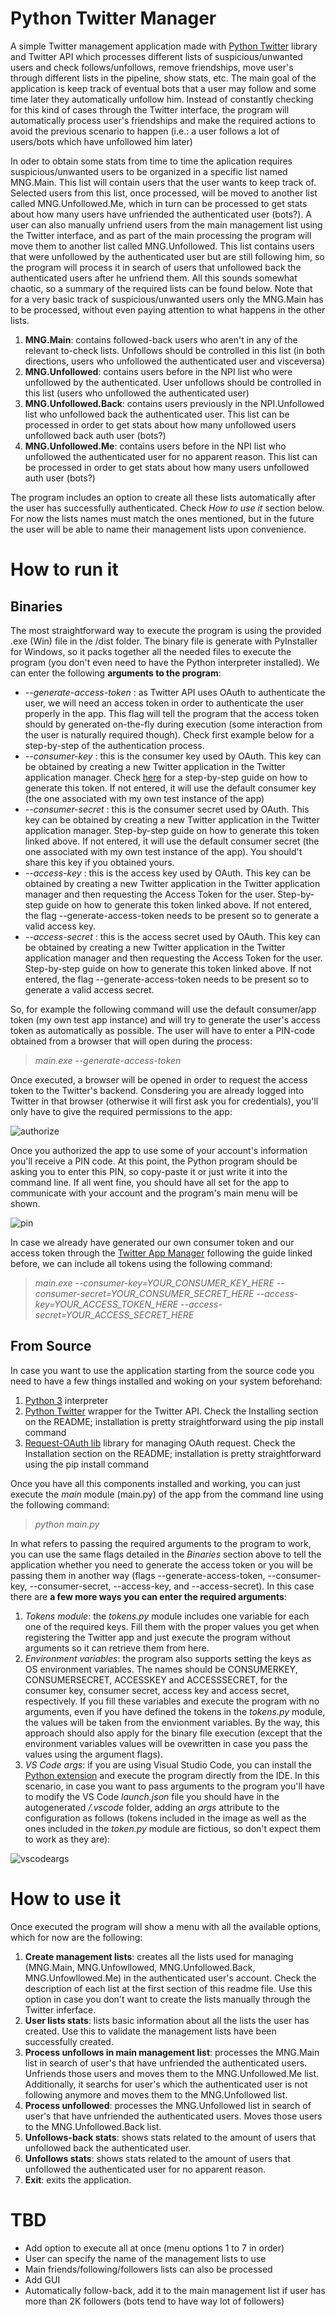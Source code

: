 # Python Twitter Manager

A simple Twitter management application made with [Python Twitter](https://github.com/bear/python-twitter) library and Twitter API which processes different lists of suspicious/unwanted users and check follows/unfollows, remove friendships, move user's through different lists in the pipeline, show stats, etc. The main goal of the application is keep track of eventual bots that a user may follow and some time later they automatically unfollow him. Instead of constantly checking for this kind of cases through the Twitter interface, the program will automatically process user's friendships and make the required actions to avoid the previous scenario to happen (i.e.: a user follows a lot of users/bots which have unfollowed him later)

In oder to obtain some stats from time to time the aplication requires suspicious/unwanted users to be organized in a specific list named MNG.Main. This list will contain users that the user wants to keep track of. Selected users from this list, once processed, will be moved to another list called MNG.Unfollowed.Me, which in turn can be processed to get stats about how many users have unfriended the authenticated user (bots?). A user can also manually unfriend users from the main management list using the Twitter interface, and as part of the main processing the program will move them to another list called MNG.Unfollowed. This list contains users that were unfollowed by the authenticated user but are still following him, so the program will process it in search of users that unfollowed back the authenticated users after he unfriend them. All this sounds somewhat chaotic, so a summary of the required lists can be found below. Note that for a very basic track of suspicious/unwanted users only the MNG.Main has to be processed, without even paying attention to what happens in the other lists.

1. **MNG.Main**: contains followed-back users who aren't in any of the relevant to-check lists. Unfollows should be controlled in this list (in both directions, users who unfollowed the authenticated user and visceversa)
2. **MNG.Unfollowed**: contains users before in the NPI list who were unfollowed by the authenticated. User unfollows should be controlled in this list (users who unfollowed the authenticated user)
3. **MNG.Unfollowed.Back**: contains users previously in the NPI.Unfollowed list who unfollowed back the authenticated user. This list can be processed in order to get stats about how many unfollowed users unfollowed back auth user (bots?)
4. **MNG.Unfollowed.Me**: contains users before in the NPI list who unfollowed the authenticated user for no apparent reason. This list can be processed in order to get stats about how many users unfollowed auth user (bots?)

The program includes an option to create all these lists automatically after the user has successfully authenticated. Check *How to use it* section below. For now the lists names must match the ones mentioned, but in the future the user will be able to name their management lists upon convenience.

# How to run it

## Binaries

The most straightforward way to execute the program is using the provided .exe (Win) file in the /dist folder. The binary file is generate with PyInstaller for Windows, so it packs together all the needed files to execute the program (you don't even need to have the Python interpreter installed). We can enter the following **arguments to the program**:

- *--generate-access-token* : as Twitter API uses OAuth to authenticate the user, we will need an access token in order to authenticate the user properly in the app. This flag will tell the program that the access token should by generated on-the-fly during execution (some interaction from the user is naturally required though). Check first example below for a step-by-step of the authentication process.
- *--consumer-key* : this is the consumer key used by OAuth. This key can be obtained by creating a new Twitter application in the Twitter application manager. Check [here](https://python-twitter.readthedocs.io/en/latest/getting_started.html#getting-your-application-tokens) for a step-by-step guide on how to generate this token. If not entered, it will use the default consumer key (the one associated with my own test instance of the app)
- *--consumer-secret* : this is the consumer secret used by OAuth. This key can be obtained by creating a new Twitter application in the Twitter application manager. Step-by-step guide on how to generate this token linked above. If not entered, it will use the default consumer secret (the one associated with my own test instance of the app). You should't share this key if you obtained yours.
- *--access-key* : this is the access key used by OAuth. This key can be obtained by creating a new Twitter application in the Twitter application manager and then requesting the Access Token for the user. Step-by-step guide on how to generate this token linked above. If not entered, the flag --generate-access-token needs to be present so to generate a valid access key.
- *--access-secret* : this is the access secret used by OAuth. This key can be obtained by creating a new Twitter application in the Twitter application manager and then requesting the Access Token for the user. Step-by-step guide on how to generate this token linked above. If not entered, the flag --generate-access-token needs to be present so to generate a valid access secret.

So, for example the following command will use the default consumer/app token (my own test app instance) and will try to generate the user's access token as automatically as possible. The user will have to enter a PIN-code obtained from a browser that will open during the process:

> *main.exe --generate-access-token*

Once executed, a browser will be opened in order to request the access token to the Twitter's backend. Consdering you are already logged into Twitter in that browser (otherwise it will first ask you for credentials), you'll only have to give the required permissions to the app:

<img src="https://user-images.githubusercontent.com/5633645/39858693-b4f6bd0a-540d-11e8-9edb-7d9d43b97ce6.png" alt="authorize" style="max-width:100%">

Once you authorized the app to use some of your account's information you'll receive a PIN code. At this point, the Python program should be asking you to enter this PIN, so copy-paste it or just write it into the command line. If all went fine, you should have all set for the app to communicate with your account and the program's main menu will be shown.

<img src="https://user-images.githubusercontent.com/5633645/39858697-b7eebaee-540d-11e8-8579-3ebf6f12ed42.png" alt="pin" style="max-width:100%">

In case we already have generated our own consumer token and our access token through the [Twitter App Manager](https://apps.twitter.com/) following the guide linked before, we can include all tokens using the following command:

> *main.exe --consumer-key=YOUR_CONSUMER_KEY_HERE --consumer-secret=YOUR_CONSUMER_SECRET_HERE --access-key=YOUR_ACCESS_TOKEN_HERE --access-secret=YOUR_ACCESS_SECRET_HERE*

## From Source

In case you want to use the application starting from the source code you need to have a few things installed and woking on your system beforehand:

1. [Python 3](https://www.python.org) interpreter
2. [Python Twitter](https://github.com/bear/python-twitter) wrapper for the Twitter API. Check the Installing section on the README; installation is pretty straightforward using the pip install command
3. [Request-OAuth lib](https://github.com/requests/requests-oauthlib) library for managing OAuth request. Check the Installation section on the README; installation is pretty straightforward using the pip install command

Once you have all this components installed and working, you can just execute the *main* module (main.py) of the app from the command line using the following command:

> *python main.py*

In what refers to passing the required arguments to the program to work, you can use the same flags detailed in the *Binaries* section above to tell the application whether you need to generate the access token or you will be passing them in another way (flags --generate-access-token, --consumer-key, --consumer-secret, --access-key, and --access-secret). In this case there are **a few more ways you can enter the required arguments**:

1. *Tokens module*: the *tokens.py* module includes one variable for each one of the required keys. Fill them with the proper values you get when registering the Twitter app and just execute the program without arguments so it can retrieve them from here.
2. *Environment variables*: the program also supports setting the keys as OS environment variables. The names should be CONSUMERKEY, CONSUMERSECRET, ACCESSKEY and ACCESSSECRET, for the consumer key, consumer secret, access key and access secret, respectively. If you fill these variables and execute the program with no arguments, even if you have defined the tokens in the *tokens.py* module, the values will be taken from the envionment variables. By the way, this approach should also apply for the binary file execution (except that the environment variables values will be ovewritten in case you pass the values using the argument flags).
3. *VS Code args*: if you are using Visual Studio Code, you can install the [Python extension](https://marketplace.visualstudio.com/items?itemName=ms-python.python) and execute the program directly from the IDE. In this scenario, in case you want to pass arguments to the program you'll have to modify the VS Code *launch.json* file you should have in the autogenerated */.vscode* folder, adding an *args* attribute to the configuration as follows (tokens included in the image as well as the ones included in the *token.py* module are fictious, so don't expect them to work as they are):

<img src="https://user-images.githubusercontent.com/5633645/39859828-95102c02-5411-11e8-8f1f-18098ada5bdd.png" alt="vscodeargs" style="max-width:100%">

# How to use it

Once executed the program will show a menu with all the available options, which for now are the following:

1. **Create management lists**: creates all the lists used for managing (MNG.Main, MNG.Unfowllowed, MNG.Unfollowed.Back, MNG.Unfowllowed.Me) in the authenticated user's account. Check the description of each list at the first section of this readme file. Use this option in case you don't want to create the lists manually through the Twitter inferface.
2. **User lists stats**: lists basic information about all the lists the user has created. Use this to validate the management lists have been successfully created.
3. **Process unfollows in main management list**: processes the MNG.Main list in search of user's that have unfriended the authenticated users. Unfriends those users and moves them to the MNG.Unfollowed.Me list. Additionally, it searchs for user's which the authenticated user is not following anymore and moves them to the MNG.Unfollowed list.
4. **Process unfollowed**: processes the MNG.Unfollowed list in search of user's that have unfriended the authenticated users. Moves those users to the MNG.Unfollowed.Back list.
5. **Unfollows-back stats**: shows stats related to the amount of users that unfollowed back the authenticated user.
6. **Unfollows stats**: shows stats related to the amount of users that unfollowed the authenticated user for no apparent reason.
7. **Exit**: exits the application.

# TBD

- Add option to execute all at once (menu options 1 to 7 in order)
- User can specify the name of the management lists to use
- Main friends/following/followers lists can also be processed
- Add GUI
- Automatically follow-back, add it to the main management list if user has more than 2K followers (bots tend to have way lot of followers)
